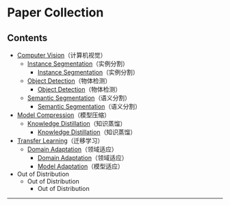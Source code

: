# Paper Collection

## Contents

- [Computer Vision](https://github.com/JackMa01/Paper/tree/main/Computer%20Vision)（计算机视觉）
  - [Instance Segmentation](https://github.com/JackMa01/Paper/tree/main/Computer%20Vision/Instance%20Segmentation)（实例分割）
    - [Instance Segmentation](https://github.com/JackMa01/Paper/tree/main/Computer%20Vision/Instance%20Segmentation/Instance%20Segmentation.md)（实例分割）
  - [Object Detection](https://github.com/JackMa01/Paper/tree/main/Computer%20Vision/Object%20Detection)（物体检测）
    - [Object Detection](https://github.com/JackMa01/Paper/tree/main/Computer%20Vision/Object%20Detection/Object%20Detection.md)（物体检测）
  - [Semantic Segmentation](https://github.com/JackMa01/Paper/tree/main/Computer%20Vision/Semantic%20Segmentation)（语义分割）
    - [Semantic Segmentation](https://github.com/JackMa01/Paper/tree/main/Computer%20Vision/Semantic%20Segmentation/Semantic%20Segmentation.md)（语义分割）
- [Model Compression](https://github.com/JackMa01/Paper/tree/main/Model%20Compression)（模型压缩）
  - [Knowledge Distillation](https://github.com/JackMa01/Paper/tree/main/Model%20Compression/Knowledge%20Distillation)（知识蒸馏）
    - [Knowledge Distillation](https://github.com/JackMa01/Paper/tree/main/Model%20Compression/Knowledge%20Distillation/Knowledge%20Distillation.md)（知识蒸馏）
- [Transfer Learning](https://github.com/JackMa01/Paper/tree/main/Transfer%20Learning)（迁移学习）
  - [Domain Adaptation](https://github.com/JackMa01/Paper/tree/main/Transfer%20Learning/Domain%20Adaptation)（领域适应）
    - [Domain Adaptation](https://github.com/JackMa01/Paper/tree/main/Transfer%20Learning/Domain%20Adaptation/Domain%20Adaptation.md)（领域适应）
    - [Model Adaptation](https://github.com/JackMa01/Paper/tree/main/Transfer%20Learning/Domain%20Adaptation/Model%20Adaptation.md)（模型适应）
- Out of Distribution
  - Out of Distribution
    - Out of Distribution

---

